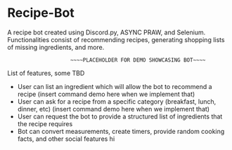 # Recipe-Bot
A recipe bot created using Discord.py, ASYNC PRAW, and Selenium. Functionalities consist of recommending recipes, generating shopping lists of missing ingredients, and more.

                                              
                        ~~~~PLACEHOLDER FOR DEMO SHOWCASING BOT~~~~


List of features, some TBD

- User can list an ingredient which will allow the bot to recommend a recipe (insert command demo here when we implement that)
- User can ask for a recipe from a specific category (breakfast, lunch, dinner, etc) (insert command demo here when we implement that)
- User can request the bot to provide a structured list of ingredients that the recipe requires
- Bot can convert measurements, create timers, provide random cooking facts, and other social features
hi
